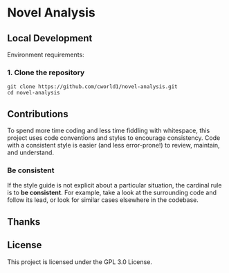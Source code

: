 # Novel Analysis

<!-- [![GitHub stars](https://img.shields.io/github/stars/cworld1/novel-analysis?style=flat-square)](https://github.com/cworld1/novel-analysis/stargazers)
[![GitHub commit activity](https://img.shields.io/github/commit-activity/y/cworld1/novel-analysis?label=commits&style=flat-square)](https://github.com/cworld1/novel-analysis/commits)
[![GitHub license](https://img.shields.io/github/license/cworld1/novel-analysis?style=flat-square)](https://github.com/cworld1/novel-analysis/blob/main/LICENSE) -->

## Local Development

Environment requirements:

<!-- - [SDK](https://developer.android.com/tools/releases/platforms): Android 14.0 ("UpsideDownCake")

  - Android SDK Platform 34
  - Sources for Android 34
  - Google APls Intel x86_64 Atom System Image

- [Android Gradle Plugin Version](https://developer.android.com/build/agp-upgrade-assistant): 8.1.4

- Gradle Version: 8.0 -->

### 1. Clone the repository

```shell
git clone https://github.com/cworld1/novel-analysis.git
cd novel-analysis
```

<!-- ### 2. Open the code using Android Studio

```shell
studio64 .
``` -->

## Contributions

To spend more time coding and less time fiddling with whitespace, this project uses code conventions and styles to encourage consistency. Code with a consistent style is easier (and less error-prone!) to review, maintain, and understand.

### Be consistent

If the style guide is not explicit about a particular situation, the cardinal rule is to **be consistent**. For example, take a look at the surrounding code and follow its lead, or look for similar cases elsewhere in the codebase.

## Thanks

<!-- - [Android Developer Document](https://developer.android.com/)
- [Google Fonts Icons](https://fonts.google.com/icons)
- [Material Design](https://m3.material.io/)
- [Markwon](https://github.com/novel-analysiss/Markwon) -->

## License

This project is licensed under the GPL 3.0 License.
